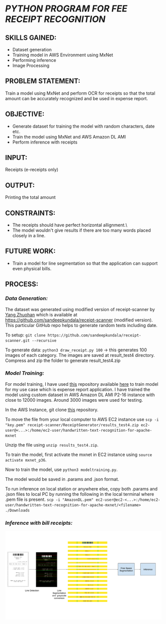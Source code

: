 # ***PYTHON PROGRAM FOR FEE RECEIPT RECOGNITION***

## **SKILLS GAINED:**

* Dataset generation
* Training model in AWS Environment using MxNet
* Performing inference
* Image Processing

## **PROBLEM STATEMENT:**

Train a model using MxNet and perform OCR for receipts so that the total amount can be accurately recognized and be used in expense report.

## **OBJECTIVE:**
* Generate dataset for training the model with random characters, date etc.
* Train the model using MxNet and AWS Amazon DL AMI
* Perform inference with receipts

## **INPUT:**
Receipts (e-receipts only)

## **OUTPUT:**
Printing the total amount

## **CONSTRAINTS:**
* The receipts should have perfect horizontal allignment.\
* The model wouldn't give results if there are too many words placed closely in a line.

## **FUTURE WORK:**
* Train a model for line segmentation so that the application can support even physical bills.

## **PROCESS:**

### *Data Generation:*
The dataset was generated using modified version of receipt-scanner by [Yang Zhuohan](https://github.com/billstark) which is available at https://github.com/sandeepkundala/receipt-scanner (modified version). This particular GitHub repo helps to generate random texts including date.

To setup: `git clone https://github.com/sandeepkundala/receipt-scanner.git --recursive`

To generate data: `python3 draw_receipt.py 100` -> this generates 100 images of each category. The images are saved at result_test4 directory. Compress and zip the folder to generate result_test4.zip

### *Model Training:*
For model training, I have used [this](https://github.com/awslabs/handwritten-text-recognition-for-apache-mxnet.git) repository available [here](https://github.com/sandeepkundala/Text-recognition-for-apache-mxnet/blob/master/3b_text_recon.ipynb) to train model for my use case which is expense report application. I have trained the model using custom dataset in AWS Amazon DL AMI P2-16 instance with close to 12000 images. Around 3000 images were used for testing.

In the AWS Instance, git clone [this](https://github.com/sandeepkundala/Text-recognition-for-apache-mxnet.git) repository.

To move the file from your local computer to AWS EC2 instance use `scp -i "key.pem" receipt-scanner/ReceiptGenerator/results_test4.zip ec2-user@<...>:/home/ec2-user/handwritten-text-recognition-for-apache-mxnet`

Unzip the file using `unzip results_test4.zip`.

To train the model, first activate the mxnet in EC2 instance using `source activate mxnet_p36`.

Now to train the model, use `python3 modeltraining.py`.

The model would be saved in .params and .json format.

To run inference on local station or anywhere else, copy both .params and .json files to local PC by running the following in the local terminal where .pem file is present.
`scp -i "AmazonDL.pem" ec2-user@ec2-<...>:/home/ec2-user/handwritten-text-recognition-for-apache-mxnet/<filename> ./Downloads`

### *Inference with bill receipts:*

![](https://github.com/sandeepkundala/AmazonInternship/blob/master/OCR/Python/amazon_internship_fig_1.png)

